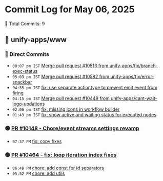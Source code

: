 # Commit Log for May 06, 2025

📝 Total Commits: 9

## 📁 unify-apps/www

### 🔨 Direct Commits

- `08:07 pm IST` [Merge pull request #10513 from unify-apps/fix/branch-exec-status](https://github.com/unify-apps/www/commit/9437c377de9bd43794510716a878ca911f02d855)
- `05:03 pm IST` [Merge pull request #10582 from unify-apps/fix/error-snackbar](https://github.com/unify-apps/www/commit/acfc8b767778be009985ed97bc9ba97b25f1401c)
- `04:55 pm IST` [fix: use separate actiontype to prevent emit event from firing](https://github.com/unify-apps/www/commit/befa6e0f936a3a124c319e5e89c3f1235d814536)
- `04:15 pm IST` [Merge pull request #10449 from unify-apps/cant-wait-logo-updations](https://github.com/unify-apps/www/commit/d4f5188ab0263b4e510f34ddadb5e5086684acb3)
- `02:06 pm IST` [fix: missing icons in workflow builder](https://github.com/unify-apps/www/commit/ab4becaaee75d93b3b67bcf48b8c13ed28857a30)
- `01:43 pm IST` [fix: show active and waiting status for executed nodes](https://github.com/unify-apps/www/commit/ad859cfc52a57316765610b1114bd97a0b38d5cd)

### 🟢 [PR #10148 - Chore/event streams settings revamp](https://github.com/unify-apps/www/pull/10148)

- `07:37 PM` [fix: copy fixes](https://github.com/unify-apps/www/commit/941da9ede50d6f5604ea1f43ac920925b3065b23)

### 🟢 [PR #10464 - fix: loop iteration index fixes](https://github.com/unify-apps/www/pull/10464)

- `06:48 PM` [chore: add const for id separators](https://github.com/unify-apps/www/commit/78dcfcfa4f54a787597c761ed87296d3ee638dfc)
- `05:52 PM` [chore: add utils](https://github.com/unify-apps/www/commit/6a60e439fa02f452b9123c617c244d9f44f1ce21)


